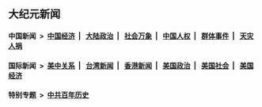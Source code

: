 ## 大纪元新闻

#### 中国新闻 &nbsp;>&nbsp; [中国经济](indexes/ncid283/README.md?10232045) &nbsp;| &nbsp; [大陆政治](indexes/ncid277/README.md?10232045) &nbsp;| &nbsp; [社会万象](indexes/ncid282/README.md?10232045) &nbsp;| &nbsp; [中国人权](indexes/ncid278/README.md?10232045) &nbsp;| &nbsp; [群体事件](indexes/ncid279/README.md?10232045) &nbsp;| &nbsp; [天灾人祸](indexes/ncid280/README.md?10232045)

#### 国际新闻 &nbsp;>&nbsp; [美中关系](indexes/nf1412576/README.md?10232045) &nbsp;| &nbsp; [台湾新闻](indexes/ncid1349361/README.md?10232045) &nbsp;| &nbsp; [香港新闻](indexes/ncid1349362/README.md?10232045) &nbsp;| &nbsp; [美国政治](indexes/ncid1078159/README.md?10232045) &nbsp;| &nbsp; [美国社会](indexes/ncid1078160/README.md?10232045) &nbsp;| &nbsp; [美国经济](indexes/ncid1078158/README.md?10232045)

#### 特别专题 &nbsp;>&nbsp; [中共百年历史](https://github.com/easy2view/epoch-special/blob/master/README.md?10232045)  
